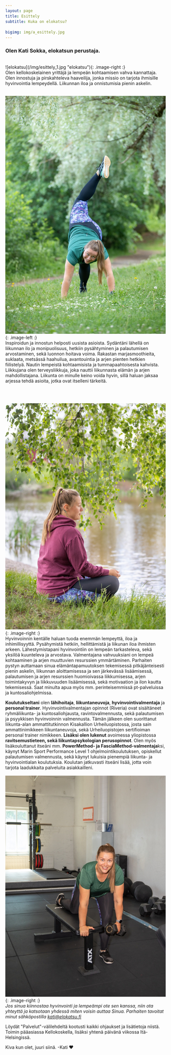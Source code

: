 ```yaml
---
layout: page
title: Esittely
subtitle: Kuka on elokatsu?

bigimg: img/a_esittely.jpg
---
```


<h3> <span class='notbold'> Olen </span>Kati Sokka, elokatsun <span class='notbold'> perustaja. </span></h3>
<br/>
![elokatsu](/img/esittely_1.jpg "elokatsu"){: .image-right :}
<br/>
Olen kellokoskelainen yrittäjä ja lempeän kohtaamisen vahva kannattaja. Olen innostuja ja pirskahteleva haaveilija, jonka missio on tarjota ihmisille hyvinvointia lempeydellä. Liikunnan iloa ja onnistumisia pienin askelin.  
<br/><br/>

![Elämäntapamuutos](/img/esittely_2.jpg "Elämäntapamuutos"){: .image-left :}
<br/>
Inspiroidun ja innostun helposti uusista asioista. Sydäntäni lähellä on liikunnan ilo ja monipuolisuus, hetkiin pysähtyminen ja palautumisen arvostaminen, sekä luonnon hoitava voima. Rakastan marjasmoothieita, suklaata, metsässä haahuilua, avantouintia ja arjen pienten hetkien fiilistelyä. Nautin lempeistä kohtaamisista ja tummapaahtoisesta kahvista. Liikkujana olen terveysliikkuja, joka nauttii liikunnasta elämän ja arjen mahdollistajana. Liikunta on minulle keino voida hyvin, sillä haluan jaksaa arjessa tehdä asioita, jotka ovat itselleni tärkeitä.

<br/><br/>

![Kati ja luonto](/img/esittely_3.jpg "Kati ja luonto"){: .image-right :}
<br/>
Hyvinvoinnin kentälle haluan tuoda enemmän lempeyttä, iloa ja inhimillisyyttä. Pysähymistä hetkiin, hellittämistä ja liikunan iloa ihmisten arkeen. Lähestymistapani hyvinvointiin on lempeän tarkasteleva, sekä yksilöä kuunteleva ja arvostava. Valmentajana vahvuuksiani on lempeä kohtaaminen ja arjen muuttuvien resurssien ymmärtäminen. Parhaiten pystyn auttamaan sinua elämäntapamuutoksen tekemisessä pitkäjänteisesti pienin askelin, liikunnan aloittamisessa ja sen järkevässä lisäämisessä, palautumisen ja arjen resurssien huomioivassa liikkumisessa, arjen toimintakyvyn ja liikkuvuuden lisäämisessä, sekä motivaation ja ilon kautta tekemisessä. Saat minulta apua myös mm. perinteisemmissä pt-palveluissa ja kuntosaliohjelmissa.


**Koulutukseltani** olen **lähihoitaja**, **liikuntaneuvoja**, **hyvinvointivalmentaja** ja **personal trainer**. Hyvinvointivalmentajan opinnot (Riveria) ovat sisältäneet ryhmäliikunta- ja kuntosaliohjausta, ravintovalmennusta, sekä palautumisen ja psyykkisen hyvinvoinnin valmennusta. Tämän jälkeen olen suorittanut liikunta-alan ammattitutkinnon Kisakallion Urheiluopistossa, josta sain ammattinimikkeen liikuntaneuvoja, sekä Urheiluopistojen sertifioiman personal trainer nimikkeen.
**Lisäksi olen lukenut** avoimessa yliopistossa **ravitsemustieteen, sekä liikuntapsykologian perusopinnot**. Olen myös lisäkouluttanut itseäni mm. **PowerMethod- ja FasciaMethod-valmentaja**ksi, käynyt Marin Sport Performance Level 1 ohjelmointikoulutuksen, opiskellut palautumisen valmennusta, sekä käynyt lukuisia pienempiä liikunta- ja hyvinvointialan koulutuksia. Koulutan jatkuvasti itseäni lisää, jotta voin tarjota laadukkaita palveluita asiakkailleni.
<br>
<br>
![Valmentaja](/img/esittely_4.jpg "Valmentaja"){: .image-right :}
<br>
*Jos sinua kiinnostaa hyvinvointi ja lempeämpi ote sen kanssa, niin ota yhteyttä ja katsotaan yhdessä miten voisin auttaa Sinua. Parhaiten tavoitat minut sähköpostilla kati@elokatsu.fi*

Löydät "Palvelut"-välilehdeltä kootusti kaikki ohjaukset ja lisätietoja niistä. Toimin pääasiassa Kellokoskella, lisäksi yhtenä päivänä viikossa Itä-Helsingissä.

Kiva kun olet, juuri siinä. -Kati ❤️